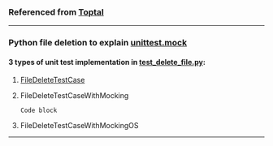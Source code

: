 ### Referenced from [Toptal](https://www.toptal.com/python/an-introduction-to-mocking-in-python)

---
### Python file deletion to explain [unittest.mock](https://docs.python.org/3/library/unittest.mock-examples.html)

#### 3 types of unit test implementation in [test_delete_file.py](test_delete_file.py):

1. [FileDeleteTestCase](test_delete_file.py#L34)


2. FileDeleteTestCaseWithMocking

    ```
    Code block
    ```
3. FileDeleteTestCaseWithMockingOS


---